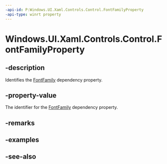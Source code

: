 ```yaml
---
-api-id: P:Windows.UI.Xaml.Controls.Control.FontFamilyProperty
-api-type: winrt property
---
```


<!-- Property syntax
public Windows.UI.Xaml.DependencyProperty FontFamilyProperty { get; }
-->

# Windows.UI.Xaml.Controls.Control.FontFamilyProperty

## -description
Identifies the [FontFamily](control_fontfamily.md) dependency property.



## -property-value
The identifier for the [FontFamily](control_fontfamily.md) dependency property.

## -remarks

## -examples

## -see-also

